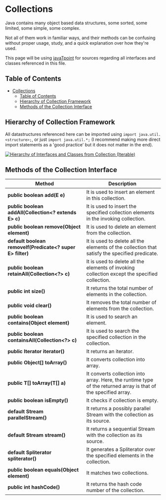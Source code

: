 # Collections

Java contains many object based data structures, some sorted, some limited, some simple, some complex.

Not all of them work in familiar ways, and their methods can be confusing without proper usage, study, and a quick explanation over how they're used.

This page will be using [javaTpoint](https://www.javatpoint.com/collections-in-java) for sources regarding all interfaces and classes referenced in this file.

## Table of Contents

<!-- TOC -->

- [Collections](#collections)
    - [Table of Contents](#table-of-contents)
    - [Hierarchy of Collection Framework](#hierarchy-of-collection-framework)
    - [Methods of the Collection Interface](#methods-of-the-collection-interface)

<!-- /TOC -->

## Hierarchy of Collection Framework

All datastructures referenced here can be imported using `import java.util.<structure>;`, or just `import java.util.*;` (I recommend making more direct import statements as a 'good practice' but it does not matter in the end).

[![Hierarchy of Interfaces and Classes from Collection (Iterable)](https://i.imgur.com/fifX1Ek.png)](https://static.javatpoint.com/images/java-collection-hierarchy.png)

## Methods of the Collection Interface

| Method                      | Description                                         |
|-----------------------------|-----------------------------------------------------|
| **public boolean add(E e)** | It is used to insert an element in this collection. |
| **public boolean addAll(Collection<? extends E> c)** | It is used to insert the specified collection elements in the invoking collection. |
| **public boolean remove(Object element)** | It is used to delete an element from the collection. || **public boolean removeAll(Collection<?> c)** | It is used to delete all the elements of the specified collection from the invoking collection. |
| **default boolean removeIf(Predicate<? super E> filter)** | It is used to delete all the elements of the collection that satisfy the specified predicate. |
| **public boolean retainAll(Collection<?> c)** | It is used to delete all the elements of invoking collection except the specified collection. |
| **public int size()** | It returns the total number of elements in the collection. |
| **public void clear()** | It removes the total number of elements from the collection. |
| **public boolean contains(Object element)** | It is used to search an element. |
| **public boolean containsAll(Collection<?> c)** | It is used to search the specified collection in the collection. |
| **public Iterator iterator()** | It returns an iterator. |
| **public Object[] toArray()** | It converts collection into array. |
| **public <T> T[] toArray(T[] a)** | It converts collection into array. Here, the runtime type of the returned array is that of the specified array. |
| **public boolean isEmpty()** | It checks if collection is empty. |
| **default Stream<E> parallelStream()** | It returns a possibly parallel Stream with the collection as its source. |
| **default Stream<E> stream()** | It returns a sequential Stream with the collection as its source. |
| **default Spliterator<E> spliterator()** | It generates a Spliterator over the specified elements in the collection. |
| **public boolean equals(Object element)** | It matches two collections. |
| **public int hashCode()** | It returns the hash code number of the collection. |
